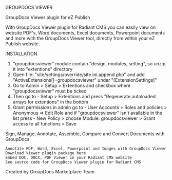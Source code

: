GROUPDOCS VIEWER

GroupDocs Viewer plugin for eZ Publish

With GroupDocs Viewer plugin for Radiant CMS you can easily view on website PDF's, Word documents, Excel documents, Powerpoint documents and more with the GroupDocs Viewer tool, directly from within your eZ Publish website.


INSTALLATION

1. "groupdocsviewer" module contain "design, modules, setting", so unzip it into "extentions" directory
2. Open file: "site/settings/override/site.ini.append.php" and add "ActiveExtensions[]=groupdocsviewer" under "[ExtensionSettings]"
3. Go to Admin > Setup > Extentions and checkbox where "groupdocsviewer" must be ticked
4. Then go to - Setup > Extentions and press "Regenerate autoloaded arrays for extentions" in the bottom
5. Grant permissions in admin go to - User Accounts > Roles and policies > Anonymous => Edit Role and if "groupdocsviewer" isn't available in the list press - New Policy > choose Module: groupdocsviewer > Grant access to all functions > Save


Sign, Manage, Annotate, Assemble, Compare and Convert Documents with GroupDocs

    Annotate PDF, Word, Excel, Powerpoint and Images with GroupDocs Viewer
    Download Viewer plugin package here
    Embed DOC, DOCX, PDF Viewer in your Radiant CMS website
    See source code for GroupDocs Viewer plugin for Radiant CMS

Created by GroupDocs Marketplace Team.